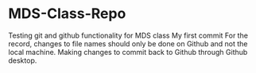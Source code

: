 # MDS-Class-Repo
Testing git and github functionality for MDS class
My first commit
For the record, changes to file names should only be done on Github and not the local machine.
Making changes to commit back to Github through Github desktop.